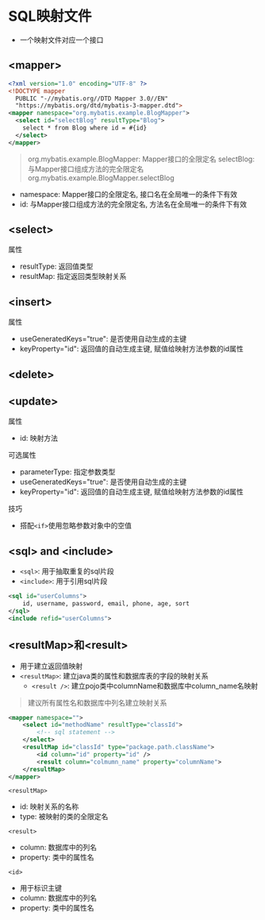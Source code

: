 # SQL映射文件

- 一个映射文件对应一个接口

## \<mapper>

```xml
<?xml version="1.0" encoding="UTF-8" ?>
<!DOCTYPE mapper
  PUBLIC "-//mybatis.org//DTD Mapper 3.0//EN"
  "https://mybatis.org/dtd/mybatis-3-mapper.dtd">
<mapper namespace="org.mybatis.example.BlogMapper">
  <select id="selectBlog" resultType="Blog">
    select * from Blog where id = #{id}
  </select>
</mapper>
```
> org.mybatis.example.BlogMapper: Mapper接口的全限定名
> selectBlog: 与Mapper接口组成方法的完全限定名org.mybatis.example.BlogMapper.selectBlog

- namespace: Mapper接口的全限定名, 接口名在全局唯一的条件下有效
- id: 与Mapper接口组成方法的完全限定名, 方法名在全局唯一的条件下有效

## \<select>

属性

- resultType: 返回值类型
- resultMap: 指定返回类型映射关系

## \<insert>

属性

- useGeneratedKeys="true": 是否使用自动生成的主键
- keyProperty="id": 返回值的自动生成主键, 赋值给映射方法参数的id属性

## \<delete>

## \<update>

属性

- id: 映射方法

可选属性

- parameterType: 指定参数类型
- useGeneratedKeys="true": 是否使用自动生成的主键
- keyProperty="id": 返回值的自动生成主键, 赋值给映射方法参数的id属性

技巧

- 搭配`<if>`使用忽略参数对象中的空值

## \<sql> and \<include>

- `<sql>`: 用于抽取重复的sql片段
- `<include>`: 用于引用sql片段

```xml
<sql id="userColumns">
    id, username, password, email, phone, age, sort
</sql>
<include refid="userColumns">
```
## \<resultMap>和\<result>

- 用于建立返回值映射
- `<resultMap>`: 建立java类的属性和数据库表的字段的映射关系
  - `<result />`: 建立pojo类中columnName和数据库中column_name名映射

> 建议所有属性名和数据库中列名建立映射关系

```xml
<mapper namespace="">
    <select id="methodName" resultType="classId">
        <!-- sql statement -->
    </select>
    <resultMap id="classId" type="package.path.className">
        <id column="id" property="id" />
        <result column="colmumn_name" property="columnName">
    </resultMap>
</mapper>
```

`<resultMap>`

- id: 映射关系的名称
- type: 被映射的类的全限定名

`<result>`

- column: 数据库中的列名
- property: 类中的属性名

`<id>`

- 用于标识主键
- column: 数据库中的列名
- property: 类中的属性名

